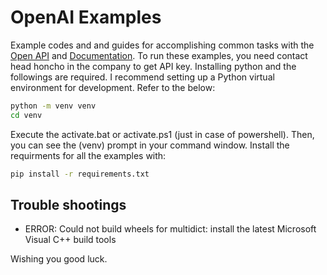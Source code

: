 # OpenAI Examples

Example codes and and guides for accomplishing common tasks with the 
[Open API](https://platform.openai.com/docs/api-reference) and 
[Documentation](https://platform.openai.com/docs/introduction). To run these 
examples, you need contact head honcho in the company to get API key. 
Installing python and the followings are required. I recommend setting up a Python 
virtual environment for development. Refer to the below:

```bash
python -m venv venv
cd venv
```
Execute the activate.bat or activate.ps1 (just in case of powershell). Then, you
can see the (venv) prompt in your command window. Install the requirments for all the examples with:

```bash
pip install -r requirements.txt
```

## Trouble shootings
* ERROR: Could not build wheels for multidict: install the latest Microsoft Visual C++ build tools 

Wishing you good luck.